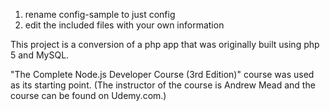 1) rename config-sample to just config
2) edit the included files with your own information


This project is a conversion of a php app that was originally built using php 5 and MySQL.


 "The Complete Node.js Developer Course (3rd Edition)" course was used as its starting point. (The instructor of the course is Andrew Mead and the course can be found on Udemy.com.)
